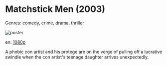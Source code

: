 # Matchstick Men (2003)

Genres: comedy, crime, drama, thriller

![poster](http://image.tmdb.org/t/p/w500/vRjT0WdjQbbIpYSG5f520BAS2dn.jpg)

en:
  [1080p](magnet:?xt=urn:btih:effe7efd071dd166ae8ae3b28b4936fc0f6823b4&dn=Matchstick+Men+%282003%29+1080p+BrRip+x264+-+YIFY&tr=udp%3A%2F%2Ftracker.openbittorrent.com%3A80%2Fannounce&tr=udp%3A%2F%2Fglotorrents.pw%3A6969%2Fannounce&tr=udp%3A%2F%2Ftracker.openbittorrent.com%3A80%2Fannounce&tr=udp%3A%2F%2Ftracker.opentrackr.org%3A1337%2Fannounce&tr=udp%3A%2F%2Fzer0day.to%3A1337%2Fannounce&tr=udp%3A%2F%2Ftracker.coppersurfer.tk%3A6969%2Fannounce)
  


A phobic con artist and his protege are on the verge of pulling off a lucrative swindle when the con artist's teenage daughter arrives unexpectedly.